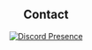 <div align="center">
  <h2>Contact</h2>
  <a href="https://discord.com/users/215436239376089089" target="_blank">
    <img src="https://lanyard.cnrad.dev/api/215436239376089089?theme=dark&bg=ebc7e6&showDisplayName=true&idleMessage=AFK&busyMessage=Busy..." alt="Discord Presence">
  </a>
</div>
